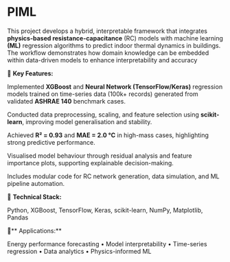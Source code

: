# PIML
This project develops a hybrid, interpretable framework that integrates **physics-based resistance-capacitance** (RC) models with machine learning **(ML)** regression algorithms to predict indoor thermal dynamics in buildings. The workflow demonstrates how domain knowledge can be embedded within data-driven models to enhance interpretability and accuracy


🔹 **Key Features:**

Implemented **XGBoost** and **Neural Network (TensorFlow/Keras)** regression models trained on time-series data (100k+ records) generated from validated **ASHRAE 140** benchmark cases.

Conducted data preprocessing, scaling, and feature selection using **scikit-learn**, improving model generalisation and stability.

Achieved **R² = 0.93** and **MAE = 2.0 °C** in high-mass cases, highlighting strong predictive performance.

Visualised model behaviour through residual analysis and feature importance plots, supporting explainable decision-making.

Includes modular code for RC network generation, data simulation, and ML pipeline automation.


🔹 **Technical Stack:**

Python, XGBoost, TensorFlow, Keras, scikit-learn, NumPy, Matplotlib, Pandas


🔹** Applications:**

Energy performance forecasting • Model interpretability • Time-series regression • Data analytics • Physics-informed ML
